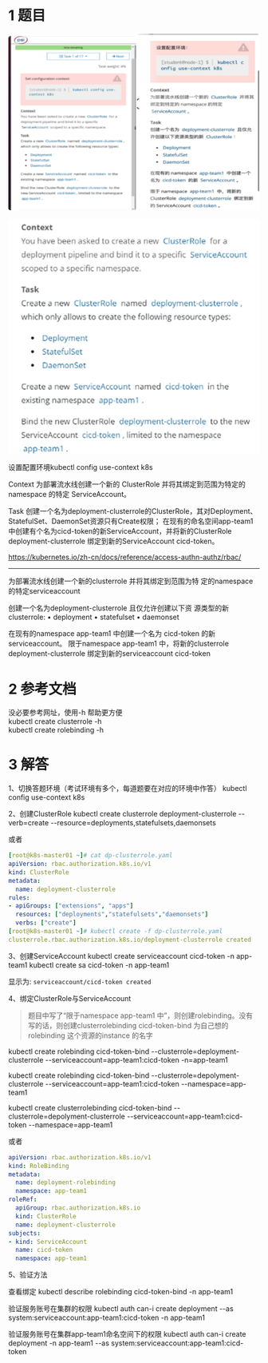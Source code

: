 
# 1 题目


![](image/1cka20240429174526.png)

![](image/1870449-20230918112946894-699039398.png)



设置配置环境kubectl config use-context k8s

Context
为部署流水线创建一个新的 ClusterRole 并将其绑定到范围为特定的 namespace 的特定 ServiceAccount。 

Task 
创建一个名为deployment-clusterrole的ClusterRole，其对Deployment、StatefulSet、DaemonSet资源只有Create权限；
在现有的命名空间app-team1中创建有个名为cicd-token的新ServiceAccount，并将新的ClusterRole deployment-clusterrole 绑定到新的ServiceAccount cicd-token。

https://kubernetes.io/zh-cn/docs/reference/access-authn-authz/rbac/ 

---

为部署流水线创建一个新的clusterrole 并将其绑定到范围为特
定的namespace 的特定serviceaccount 


创建一个名为deployment-clusterrole 且仅允许创建以下资
源类型的新clusterrole:
• deployment
• statefulset
• daemonset

在现有的namespace app-team1 中创建一个名为
cicd-token 的新serviceaccount。
限于namespace app-team1 中，将新的clusterrole
deployment-clusterrole 绑定到新的serviceaccount
cicd-token
# 2 参考文档


没必要参考网址，使用-h 帮助更方便  
kubectl create clusterrole -h  
kubectl create rolebinding -h

# 3 解答


1、切换答题环境（考试环境有多个，每道题要在对应的环境中作答）
kubectl config use-context k8s


2、创建ClusterRole
kubectl create clusterrole deployment-clusterrole --verb=create --resource=deployments,statefulsets,daemonsets


或者
```yaml
[root@k8s-master01 ~]# cat dp-clusterrole.yaml 
apiVersion: rbac.authorization.k8s.io/v1
kind: ClusterRole
metadata:
  name: deployment-clusterrole
rules:
- apiGroups: ["extensions", "apps"]
  resources: ["deployments","statefulsets","daemonsets"]
  verbs: ["create"]
[root@k8s-master01 ~]# kubectl create -f dp-clusterrole.yaml 
clusterrole.rbac.authorization.k8s.io/deployment-clusterrole created
```

3、创建ServiceAccount
kubectl create serviceaccount cicd-token -n app-team1
kubectl  create sa cicd-token -n app-team1 

显示为: 
`serviceaccount/cicd-token created`

4、绑定ClusterRole与ServiceAccount
> 题目中写了“限于namespace app-team1 中”，则创建rolebinding。没有写的话，则创建clusterrolebinding
cicd-token-bind 为自己想的 rolebinding 这个资源的instance 的名字 

kubectl create rolebinding cicd-token-bind --clusterrole=deployment-clusterrole --serviceaccount=app-team1:cicd-token  -n=app-team1

kubectl create rolebinding cicd-token-bind --clusterrole=depolyment-clusterrole --serviceaccount=app-team1:cicd-token --namespace=app-team1

kubectl create clusterrolebinding cicd-token-bind --clusterrole=depolyment-clusterrole --serviceaccount=app-team1:cicd-token --namespace=app-team1

或者
```yaml
apiVersion: rbac.authorization.k8s.io/v1
kind: RoleBinding
metadata:
  name: deployment-rolebinding
  namespace: app-team1
roleRef:
  apiGroup: rbac.authorization.k8s.io
  kind: ClusterRole
  name: deployment-clusterrole
subjects:
- kind: ServiceAccount
  name: cicd-token
  namespace: app-team1
```


5、验证方法

查看绑定
kubectl describe rolebinding cicd-token-bind -n app-team1

验证服务账号在集群的权限 
kubectl auth can-i create deployment --as system:serviceaccount:app-team1:cicd-token -n app-team1

验证服务账号在集群app-team1命名空间下的权限 
kubectl auth can-i create deployment -n app-team1 --as system:serviceaccount:app-team1:cicd-token

